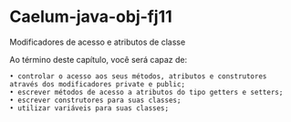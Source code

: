 Caelum-java-obj-fj11
====================

Modificadores de acesso e atributos de classe

Ao término deste capítulo, você será capaz de:

	• controlar o acesso aos seus métodos, atributos e construtores através dos modificadores private e public;
	• escrever métodos de acesso a atributos do tipo getters e setters;
	• escrever construtores para suas classes;
	• utilizar variáveis para suas classes;
